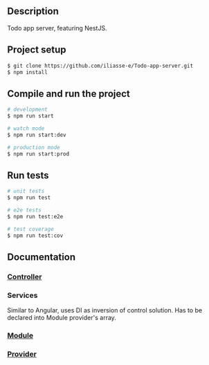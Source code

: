 ## Description

Todo app server, featuring NestJS.

## Project setup

```bash
$ git clone https://github.com/iliasse-e/Todo-app-server.git
$ npm install
```

## Compile and run the project

```bash
# development
$ npm run start

# watch mode
$ npm run start:dev

# production mode
$ npm run start:prod
```

## Run tests

```bash
# unit tests
$ npm run test

# e2e tests
$ npm run test:e2e

# test coverage
$ npm run test:cov
```

## Documentation 

### [Controller](./controller.md)

### Services

Similar to Angular, uses DI as inversion of control solution.
Has to be declared into Module provider's array.

### [Module](./module.md)

### [Provider](./provider.md)